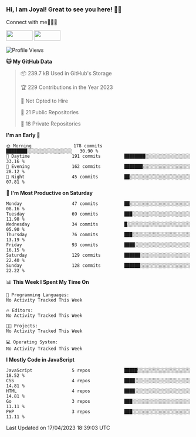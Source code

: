 ### Hi, I am Joyal! Great to see you here! 👨‍💻

Connect with me🧑🏼‍💻

[<img src="https://img.shields.io/badge/--twitter?label=Twitter&logo=Twitter&style=social"  width="72px" height="28px">](https://twitter.com/joyalDev) [<img src="https://img.shields.io/badge/--linkedin?label=LinkedIn&logo=LinkedIn&style=social"  width="72px" height="28px">](https://www.linkedin.com/in/joyal-raphel-588760191/)



<!--START_SECTION:waka-->
![Profile Views](http://img.shields.io/badge/Profile%20Views-0-blue)

**🐱 My GitHub Data** 

> 📦 239.7 kB Used in GitHub's Storage 
 > 
> 🏆 229 Contributions in the Year 2023
 > 
> 🚫 Not Opted to Hire
 > 
> 📜 21 Public Repositories 
 > 
> 🔑 18 Private Repositories 
 > 
**I'm an Early 🐤** 

```text
🌞 Morning                178 commits         ████████░░░░░░░░░░░░░░░░░   30.90 % 
🌆 Daytime                191 commits         ████████░░░░░░░░░░░░░░░░░   33.16 % 
🌃 Evening                162 commits         ███████░░░░░░░░░░░░░░░░░░   28.12 % 
🌙 Night                  45 commits          ██░░░░░░░░░░░░░░░░░░░░░░░   07.81 % 
```
📅 **I'm Most Productive on Saturday** 

```text
Monday                   47 commits          ██░░░░░░░░░░░░░░░░░░░░░░░   08.16 % 
Tuesday                  69 commits          ███░░░░░░░░░░░░░░░░░░░░░░   11.98 % 
Wednesday                34 commits          █░░░░░░░░░░░░░░░░░░░░░░░░   05.90 % 
Thursday                 76 commits          ███░░░░░░░░░░░░░░░░░░░░░░   13.19 % 
Friday                   93 commits          ████░░░░░░░░░░░░░░░░░░░░░   16.15 % 
Saturday                 129 commits         ██████░░░░░░░░░░░░░░░░░░░   22.40 % 
Sunday                   128 commits         ██████░░░░░░░░░░░░░░░░░░░   22.22 % 
```


📊 **This Week I Spent My Time On** 

```text
💬 Programming Languages: 
No Activity Tracked This Week

🔥 Editors: 
No Activity Tracked This Week

🐱‍💻 Projects: 
No Activity Tracked This Week

💻 Operating System: 
No Activity Tracked This Week
```

**I Mostly Code in JavaScript** 

```text
JavaScript               5 repos             █████░░░░░░░░░░░░░░░░░░░░   18.52 % 
CSS                      4 repos             ████░░░░░░░░░░░░░░░░░░░░░   14.81 % 
HTML                     4 repos             ████░░░░░░░░░░░░░░░░░░░░░   14.81 % 
Go                       3 repos             ███░░░░░░░░░░░░░░░░░░░░░░   11.11 % 
PHP                      3 repos             ███░░░░░░░░░░░░░░░░░░░░░░   11.11 % 
```




 Last Updated on 17/04/2023 18:39:03 UTC
<!--END_SECTION:waka-->
